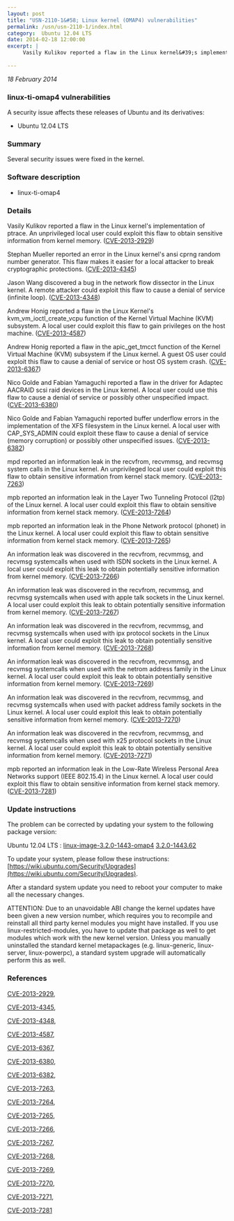 ```yaml
---
layout: post
title: "USN-2110-1&#58; Linux kernel (OMAP4) vulnerabilities"
permalink: /usn/usn-2110-1/index.html
category:  Ubuntu 12.04 LTS
date: 2014-02-18 12:00:00
excerpt: |
     Vasily Kulikov reported a flaw in the Linux kernel&#39;s implementation of ptrace. An unprivileged local user could exploit this flaw to obtain sensitive information from kernel memory. ([CVE-2013-2929](http://people.ubuntu.com/~ubuntu-security/cve/CVE-2013-2929))
    
--- 
```

 
 

*18 February 2014*

### linux-ti-omap4 vulnerabilities

A security issue affects these releases of Ubuntu and its derivatives:

* Ubuntu 12.04 LTS

### Summary

Several security issues were fixed in the kernel. 

### Software description

* linux-ti-omap4 

### Details

 Vasily Kulikov reported a flaw in the Linux kernel&#39;s implementation of ptrace. An unprivileged local user could exploit this flaw to obtain sensitive information from kernel memory. ([CVE-2013-2929](http://people.ubuntu.com/~ubuntu-security/cve/CVE-2013-2929))

Stephan Mueller reported an error in the Linux kernel&#39;s ansi cprng random number generator. This flaw makes it easier for a local attacker to break cryptographic protections. ([CVE-2013-4345](http://people.ubuntu.com/~ubuntu-security/cve/CVE-2013-4345))

Jason Wang discovered a bug in the network flow dissector in the Linux kernel. A remote attacker could exploit this flaw to cause a denial of service (infinite loop). ([CVE-2013-4348](http://people.ubuntu.com/~ubuntu-security/cve/CVE-2013-4348))

Andrew Honig reported a flaw in the Linux Kernel&#39;s kvm_vm_ioctl_create_vcpu function of the Kernel Virtual Machine (KVM) subsystem. A local user could exploit this flaw to gain privileges on the host machine. ([CVE-2013-4587](http://people.ubuntu.com/~ubuntu-security/cve/CVE-2013-4587))

Andrew Honig reported a flaw in the apic_get_tmcct function of the Kernel Virtual Machine (KVM) subsystem if the Linux kernel. A guest OS user could exploit this flaw to cause a denial of service or host OS system crash. ([CVE-2013-6367](http://people.ubuntu.com/~ubuntu-security/cve/CVE-2013-6367))

Nico Golde and Fabian Yamaguchi reported a flaw in the driver for Adaptec AACRAID scsi raid devices in the Linux kernel. A local user could use this flaw to cause a denial of service or possibly other unspecified impact. ([CVE-2013-6380](http://people.ubuntu.com/~ubuntu-security/cve/CVE-2013-6380))

Nico Golde and Fabian Yamaguchi reported buffer underflow errors in the implementation of the XFS filesystem in the Linux kernel. A local user with CAP_SYS_ADMIN could exploit these flaw to cause a denial of service (memory corruption) or possibly other unspecified issues. ([CVE-2013-6382](http://people.ubuntu.com/~ubuntu-security/cve/CVE-2013-6382))

mpd reported an information leak in the recvfrom, recvmmsg, and recvmsg system calls in the Linux kernel. An unprivileged local user could exploit this flaw to obtain sensitive information from kernel stack memory. ([CVE-2013-7263](http://people.ubuntu.com/~ubuntu-security/cve/CVE-2013-7263))

mpb reported an information leak in the Layer Two Tunneling Protocol (l2tp) of the Linux kernel. A local user could exploit this flaw to obtain sensitive information from kernel stack memory. ([CVE-2013-7264](http://people.ubuntu.com/~ubuntu-security/cve/CVE-2013-7264))

mpb reported an information leak in the Phone Network protocol (phonet) in the Linux kernel. A local user could exploit this flaw to obtain sensitive information from kernel stack memory. ([CVE-2013-7265](http://people.ubuntu.com/~ubuntu-security/cve/CVE-2013-7265))

An information leak was discovered in the recvfrom, recvmmsg, and recvmsg systemcalls when used with ISDN sockets in the Linux kernel. A local user could exploit this leak to obtain potentially sensitive information from kernel memory. ([CVE-2013-7266](http://people.ubuntu.com/~ubuntu-security/cve/CVE-2013-7266))

An information leak was discovered in the recvfrom, recvmmsg, and recvmsg systemcalls when used with apple talk sockets in the Linux kernel. A local user could exploit this leak to obtain potentially sensitive information from kernel memory. ([CVE-2013-7267](http://people.ubuntu.com/~ubuntu-security/cve/CVE-2013-7267))

An information leak was discovered in the recvfrom, recvmmsg, and recvmsg systemcalls when used with ipx protocol sockets in the Linux kernel. A local user could exploit this leak to obtain potentially sensitive information from kernel memory. ([CVE-2013-7268](http://people.ubuntu.com/~ubuntu-security/cve/CVE-2013-7268))

An information leak was discovered in the recvfrom, recvmmsg, and recvmsg systemcalls when used with the netrom address family in the Linux kernel. A local user could exploit this leak to obtain potentially sensitive information from kernel memory. ([CVE-2013-7269](http://people.ubuntu.com/~ubuntu-security/cve/CVE-2013-7269))

An information leak was discovered in the recvfrom, recvmmsg, and recvmsg systemcalls when used with packet address family sockets in the Linux kernel. A local user could exploit this leak to obtain potentially sensitive information from kernel memory. ([CVE-2013-7270](http://people.ubuntu.com/~ubuntu-security/cve/CVE-2013-7270))

An information leak was discovered in the recvfrom, recvmmsg, and recvmsg systemcalls when used with x25 protocol sockets in the Linux kernel. A local user could exploit this leak to obtain potentially sensitive information from kernel memory. ([CVE-2013-7271](http://people.ubuntu.com/~ubuntu-security/cve/CVE-2013-7271))

mpb reported an information leak in the Low-Rate Wireless Personal Area Networks support (IEEE 802.15.4) in the Linux kernel. A local user could exploit this flaw to obtain sensitive information from kernel stack memory. ([CVE-2013-7281](http://people.ubuntu.com/~ubuntu-security/cve/CVE-2013-7281)) 

### Update instructions

The problem can be corrected by updating your system to the following package version:

Ubuntu 12.04 LTS
 : [linux-image-3.2.0-1443-omap4](https://launchpad.net/ubuntu/+source/linux-ti-omap4) <span> [3.2.0-1443.62](https://launchpad.net/ubuntu/+source/linux-ti-omap4/3.2.0-1443.62) </span> 

To update your system, please follow these instructions: [https://wiki.ubuntu.com/Security/Upgrades](https://wiki.ubuntu.com/Security/Upgrades).

After a standard system update you need to reboot your computer to make all the necessary changes.

ATTENTION: Due to an unavoidable ABI change the kernel updates have been given a new version number, which requires you to recompile and reinstall all third party kernel modules you might have installed. If you use linux-restricted-modules, you have to update that package as well to get modules which work with the new kernel version. Unless you manually uninstalled the standard kernel metapackages (e.g. linux-generic, linux-server, linux-powerpc), a standard system upgrade will automatically perform this as well. 

### References

 
 [CVE-2013-2929](http://people.ubuntu.com/~ubuntu-security/cve/CVE-2013-2929), 

 [CVE-2013-4345](http://people.ubuntu.com/~ubuntu-security/cve/CVE-2013-4345), 

 [CVE-2013-4348](http://people.ubuntu.com/~ubuntu-security/cve/CVE-2013-4348), 

 [CVE-2013-4587](http://people.ubuntu.com/~ubuntu-security/cve/CVE-2013-4587), 

 [CVE-2013-6367](http://people.ubuntu.com/~ubuntu-security/cve/CVE-2013-6367), 

 [CVE-2013-6380](http://people.ubuntu.com/~ubuntu-security/cve/CVE-2013-6380), 

 [CVE-2013-6382](http://people.ubuntu.com/~ubuntu-security/cve/CVE-2013-6382), 

 [CVE-2013-7263](http://people.ubuntu.com/~ubuntu-security/cve/CVE-2013-7263), 

 [CVE-2013-7264](http://people.ubuntu.com/~ubuntu-security/cve/CVE-2013-7264), 

 [CVE-2013-7265](http://people.ubuntu.com/~ubuntu-security/cve/CVE-2013-7265), 

 [CVE-2013-7266](http://people.ubuntu.com/~ubuntu-security/cve/CVE-2013-7266), 

 [CVE-2013-7267](http://people.ubuntu.com/~ubuntu-security/cve/CVE-2013-7267), 

 [CVE-2013-7268](http://people.ubuntu.com/~ubuntu-security/cve/CVE-2013-7268), 

 [CVE-2013-7269](http://people.ubuntu.com/~ubuntu-security/cve/CVE-2013-7269), 

 [CVE-2013-7270](http://people.ubuntu.com/~ubuntu-security/cve/CVE-2013-7270), 

 [CVE-2013-7271](http://people.ubuntu.com/~ubuntu-security/cve/CVE-2013-7271), 

 [CVE-2013-7281](http://people.ubuntu.com/~ubuntu-security/cve/CVE-2013-7281)
 

